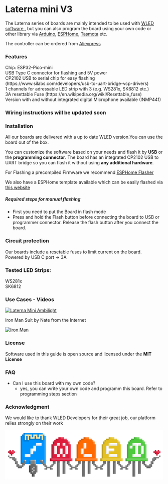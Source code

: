 <h1>Laterna mini V3</h1>

The Laterna series of boards are mainly intended to be used with [WLED software ](https://github.com/Aircoookie/WLED "WLED's Homepage"), but you can also program the board using your own code or other library via [Arduino](https://www.arduino.cc "Arduino Homepage"), [ESPHome](https://esphome.io "ESPHome Homepage"), [Tasmota](https://tasmota.github.io/docs "Tasmota Homepage") etc.


The controller can be ordered from [Aliexpress](https://www.aliexpress.us/item/3256804573459837.html?spm=a2g0o.store_pc_allProduct.8148356.7.357860603lHAKu&pdp_npi=2%40dis%21USD%21US%20%2416.75%21US%20%2416.75%21%21%21%21%21%402146a03716660030378366121e8ed3%2112000030370281507%21sh&gatewayAdapt=glo2usa&_randl_shipto=US)<br>

<h3>Features</h3>
Chip:   ESP32-Pico-mini
<br>USB Type C connector for flashing and 5V power
<br>CP2102 USB to serial chip for easy flashing (https://www.silabs.com/developers/usb-to-uart-bridge-vcp-drivers) 
<br>1 channels for adressable LED strip with 3 (e.g. WS281x, SK6812 etc.)
<br>3A resettable Fuse (https://en.wikipedia.org/wiki/Resettable_fuse)
<br>Version with and without integrated digital Microphone available (INMP441)

<h3>Wiring instructions will be updated soon</h3>

<h3>Installation</h3>

All our boards are delivered with a up to date WLED version.You can use the board out of the box.

You can customize the software based on your needs and flash it by **USB** or the **programming connector**.
The board has an integrated CP2102 USB to UART bridge so you can flash it without using **any additional hardware**.

For Flashing a precompiled Firmware we recommend [ESPHome Flasher](https://github.com/esphome/esphome-flasher/releases "ESPHome Flasher Releases")

We also have a ESPHome template available which can be easily flashed via [this website](https://planet-laterna.github.io/Laterna-ESPHome-template)

<h5>Required steps for manual flashing</h5>

* First you need to put the Board in flash mode
* Press and hold the Flash button before connecting the board to USB or programmer connector. Release the flash button after you connect the board.


<h3>Circuit protection</h3>

Our boards include a resetable fuses to limit current on the board.
<br>Powered by USB C port -> 3A

<h3>Tested LED Strips:</h3>
WS281x
<br>SK6812


<h3>Use Cases - Videos</h3> 

[![Laterna Mini Ambilight](http://i3.ytimg.com/vi/7gAAEo-JBUc/hqdefault.jpg)](https://www.youtube.com/watch?v=7gAAEo-JBUc)

Iron Man Suit by Nate from the Internet

[![Iron Man](https://img.youtube.com/vi/u2959fVrq-s/hqdefault.jpg)](https://youtu.be/u2959fVrq-s?si=skSPCmUmJoFIo4mM&t=94)

<h3>License</h3>

Software used in this guide is open source and licensed under the **MIT License**

<h3>FAQ</h3>

* Can I use this board with my own code?
  - yes, you can write your own code and programm this board. Refer to programming steps section

<h3>Acknowledgment</h3>

We would like to thank WLED Developers for their great job, our platform relies strongly on their work

[![Alt text](https://github.com/Aircoookie/WLED/blob/main/images/wled_logo_akemi.png?raw=true)](https://github.com/Aircoookie/WLED)

